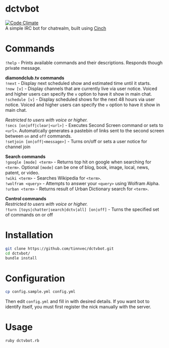 # dctvbot
[![Code Climate](https://codeclimate.com/github/tinnvec/dctvbot/badges/gpa.svg)](https://codeclimate.com/github/tinnvec/dctvbot)  
A simple IRC bot for chatrealm, built using [Cinch](https://github.com/cinchrb/cinch)  

# Commands
`!help` - Prints available commands and their descriptions. Responds though private message.  

**diamondclub.tv commands**  
`!next` - Display next scheduled show and estimated time until it starts.  
`!now [v]` - Display channels that are currently live via user notice. Voiced and higher users can specify the `v` option to have it show in main chat.  
`!schedule [v]` - Display scheduled shows for the next 48 hours via user notice. Voiced and higher users can specify the `v` option to have it show in main chat.  

_Restricted to users with voice or higher._  
`!secs [on|off|clear|<url>]` - Executes Second Screen command or sets to `<url>`. Automatically generates a pastebin of links sent to the second screen between `on` and `off` commands.  
`!setjoin [on|off|<message>]` - Turns on/off or sets a user notice for channel join  

**Search commands**  
`!google [mode] <term>` - Returns top hit on google when searching for `<term>`. Optional `[mode]` can be one of blog, book, image, local, news, patent, or video.  
`!wiki <term>` - Searches Wikipedia for `<term>`.  
`!wolfram <query>` - Attempts to answer your `<query>` using Wolfram Alpha.  
`!urban <term>` - Returns result of Urban Dictionary search for `<term>`.  

**Control commands**  
_Restricted to users with voice or higher._  
`!turn [toys|chatter|search|dctv|all] [on|off]` - Turns the specified set of commands on or off  

# Installation
```bash
git clone https://github.com/tinnvec/dctvbot.git
cd dctvbot/
bundle install
```

# Configuration
```bash
cp config.sample.yml config.yml
```
Then edit `config.yml` and fill in with desired details. If you want bot to identify itself, you must first register the nick manually with the server.  

# Usage
```bash
ruby dctvbot.rb
```

